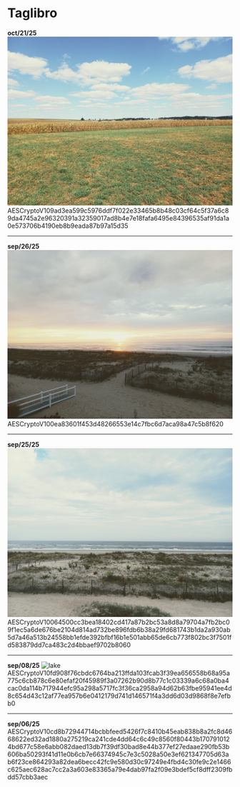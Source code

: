 # Taglibro 

**oct/21/25**
![lancaster field](https://github.com/theambientdronesofvirabelo/Virabelo/blob/main/profunda%20plon%C4%9Do/eroj/1000055141.jpg) 
AESCryptoV109ad3ea599c5976ddf7f022e33465b8b48c03cf64c5f37a6c89da4745a2e96320391a32359017ad8b4e7e18fafa6495e84396535af91da1a0e573706b4190eb8b9eada87b97a15d35

___

**sep/26/25**
![shore sunrise](https://github.com/theambientdronesofvirabelo/Virabelo/blob/main/profunda%20plon%C4%9Do/eroj/1000054121.jpg) 
AESCryptoV100ea83601f453d48266553e14c7fbc6d7aca98a47c5b8f620

___

**sep/25/25**
![shore](https://github.com/theambientdronesofvirabelo/Virabelo/blob/main/profunda%20plon%C4%9Do/eroj/1000054116.jpg) 
AESCryptoV10064500cc3bea18402cd417a87b2bc53a8d8a79704a7fb2bc09f1ec5a6de676be2104d814ad732be896fdb6b38a29fd681743b1da2a930ab5d7a46a513b24558bb1efde392bfbf16b1e501abb65de6cb773f802bc3f7501fd583879dd7ca483c2d4bbaef9702b8060

___

**sep/08/25** 
![lake](https://github.com/theambientdronesofvirabelo/Virabelo/blob/main/profunda%20plon%C4%9Do/eroj/1000053372.jpg) 
AESCryptoV10fd908f76cbdc6764ba213ffda103fcab3f39ea656558b68a95a775c6cb878c6e80efaf20f45989f3a07262b90d8b77c1c03339a6c68a0ba4cac0da114b717944efc95a298a5717fc3f36ca2958a94d62b63fbe95941ee4d8c654d43c12af77ea957b6e0412179d741d146571f4a3dd6d03d9868f8e7efbb0

---

**sep/06/25** AESCryptoV10cd8b72944714bcbbfeed5426f7c8410b45eab838b8a2fc8d4668622ed32ad1880a275219ca241cde4dd64c6c49c8560f80443b1707910124bd677c58e6abb082daed13db7f39df30bad8e44b377ef27edaae290fb53b606ba50293f41d11e0b6cb7e66374945c7e3c5028a50e3ef621347705d63ab6f23ce864293a82dea6becc42fc9e580d30c97249e4fbd4c30fe9c2e1466c625aec628ac7cc2a3a603e83365a79e4dab97fa2f09e3bdef5cf8dff2309fbdd57cbb3aec
